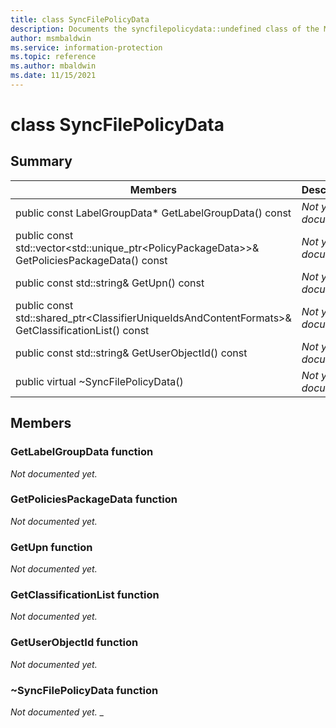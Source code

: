 ```yaml
---
title: class SyncFilePolicyData 
description: Documents the syncfilepolicydata::undefined class of the Microsoft Information Protection (MIP) SDK.
author: msmbaldwin
ms.service: information-protection
ms.topic: reference
ms.author: mbaldwin
ms.date: 11/15/2021
---
```


# class SyncFilePolicyData 
  
## Summary
 Members                        | Descriptions                                
--------------------------------|---------------------------------------------
public const LabelGroupData* GetLabelGroupData() const  | _Not yet documented._
public const std::vector\<std::unique_ptr\<PolicyPackageData\>\>& GetPoliciesPackageData() const  | _Not yet documented._
public const std::string& GetUpn() const  | _Not yet documented._
public const std::shared_ptr\<ClassifierUniqueIdsAndContentFormats\>& GetClassificationList() const  | _Not yet documented._
public const std::string& GetUserObjectId() const  | _Not yet documented._
public virtual ~SyncFilePolicyData()  | _Not yet documented._
  
## Members
  
### GetLabelGroupData function
_Not documented yet._

  
### GetPoliciesPackageData function
_Not documented yet._

  
### GetUpn function
_Not documented yet._

  
### GetClassificationList function
_Not documented yet._

  
### GetUserObjectId function
_Not documented yet._

  
### ~SyncFilePolicyData function
_Not documented yet._
_
